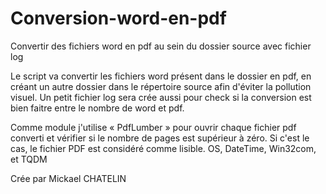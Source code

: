 # Conversion-word-en-pdf
Convertir des fichiers word en pdf au sein du dossier source avec fichier log 

Le script va convertir les fichiers word présent dans le dossier en pdf, en créant un autre dossier dans le répertoire source afin d'éviter la pollution visuel.
Un petit fichier log sera crée aussi pour check si la conversion est bien faitre entre le nombre de word et pdf. 

Comme module j'utilise « PdfLumber » pour ouvrir chaque fichier pdf converti et vérifier si le nombre de pages est supérieur à zéro. Si c'est le cas, le fichier PDF est considéré comme lisible.
OS, DateTime, Win32com, et TQDM

Crée par Mickael CHATELIN
